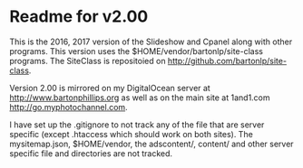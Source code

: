 # Readme for v2.00
This is the 2016, 2017 version of the Slideshow and Cpanel along with other programs. This version uses the $HOME/vendor/bartonlp/site-class programs. The SiteClass is repositoied on http://github.com/bartonlp/site-class.

Version 2.00 is mirrored on my DigitalOcean server at http://www.bartonphillips.org as well as on the main site at 1and1.com http://go.myphotochannel.com.

I have set up the .gitignore to not track any of the file that are server specific (except .htaccess which should work on both sites).
The mysitemap.json, $HOME/vendor, the adscontent/, content/ and other server specific file and directories are not tracked.
